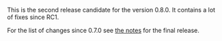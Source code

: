 This is the second release candidate for the version 0.8.0. It contains a lot of fixes since RC1.

For the list of changes since 0.7.0 see [the notes](0.8.0.markdown) for the final release.
